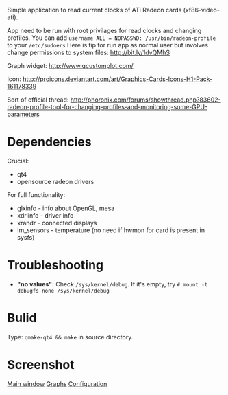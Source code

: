 Simple application to read current clocks of ATi Radeon cards (xf86-video-ati).

App need to be run with root privilages for read clocks and changing profiles. You can add `username ALL = NOPASSWD: /usr/bin/radeon-profile` to your `/etc/sudoers`
Here is tip for run app as normal user but involves change permissions to system files: http://bit.ly/1dvQMhS

Graph widget: http://www.qcustomplot.com/

Icon: http://proicons.deviantart.com/art/Graphics-Cards-Icons-H1-Pack-161178339

Sort of official thread: http://phoronix.com/forums/showthread.php?83602-radeon-profile-tool-for-changing-profiles-and-monitoring-some-GPU-parameters

# Dependencies
Crucial:
* qt4
* opensource radeon drivers

For full functionality:
* glxinfo - info about OpenGL, mesa
* xdriinfo - driver info
* xrandr - connected displays
* lm_sensors - temperature (no need if hwmon for card is present in sysfs)


# Troubleshooting


* __"no values":__ Check `/sys/kernel/debug`. If it's empty, try `# mount -t debugfs none /sys/kernel/debug`


# Bulid

Type: `qmake-qt4 && make` in source directory.


# Screenshot
[Main window](https://drive.google.com/file/d/0B7nxOyrvj2IiWVNabkRLenItajA/edit?usp=sharing)
[Graphs](https://drive.google.com/file/d/0B7nxOyrvj2IibU5vMDBGM2ZoUHc/edit?usp=sharing)
[Configuration](https://drive.google.com/file/d/0B7nxOyrvj2IiNDVMRlBuZWp0R0E/edit?usp=sharing)
